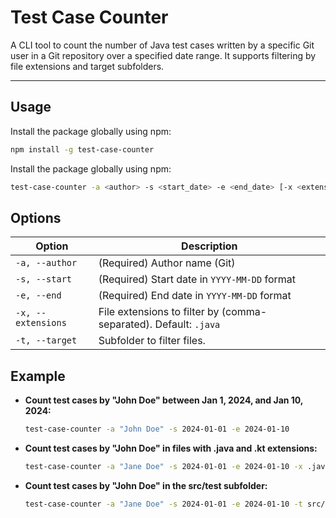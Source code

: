 # Test Case Counter

A CLI tool to count the number of Java test cases written by a specific Git user in a Git repository over a specified date range. It supports filtering by file extensions and target subfolders.

---

## Usage

Install the package globally using npm:

```bash
npm install -g test-case-counter
```

Install the package globally using npm:

```bash
test-case-counter -a <author> -s <start_date> -e <end_date> [-x <extensions>] [-t <target>]
```
## Options

| **Option**             | **Description**                                                                 |
|------------------------|---------------------------------------------------------------------------------|
| `-a, --author`         | (Required) Author name (Git)                   |
| `-s, --start`          | (Required) Start date in `YYYY-MM-DD` format                                   |
| `-e, --end`            | (Required) End date in `YYYY-MM-DD` format                                     |
| `-x, --extensions`     | File extensions to filter by (comma-separated). Default: `.java`               |
| `-t, --target`         | Subfolder to filter files.                                            |

## Example

- **Count test cases by "John Doe" between Jan 1, 2024, and Jan 10, 2024:**

  ```bash
  test-case-counter -a "John Doe" -s 2024-01-01 -e 2024-01-10
  ```

- **Count test cases by "John Doe" in files with .java and .kt extensions:**
  ```bash
  test-case-counter -a "Jane Doe" -s 2024-01-01 -e 2024-01-10 -x .java,.kt
  ```

- **Count test cases by "John Doe" in the src/test subfolder:**
  ```bash
  test-case-counter -a "Jane Doe" -s 2024-01-01 -e 2024-01-10 -t src/test
  ```